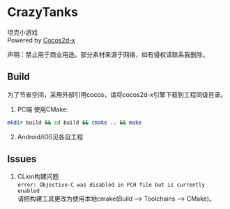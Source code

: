 # CrazyTanks

坦克小游戏  
Powered by [Cocos2d-x](https://github.com/cocos2d/cocos2d-x)

声明：禁止用于商业用途。部分素材来源于网络，如有侵权请联系我删除。

## Build

为了节省空间，采用外部引用cocos，请将cocos2d-x引擎下载到工程同级目录。

1. PC端
使用CMake:
```bash
mkdir build && cd build && cmake .. && make
```
2. Android/iOS见各自工程

## Issues

1. CLion构建问题  
`error: Objective-C was disabled in PCH file but is currently enabled`  
请把构建工具更改为使用本地cmake(Build --> Toolchains --> CMake)。
